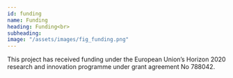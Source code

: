 ```yaml
---
id: funding
name: Funding
heading: Funding<br>
subheading: 
image: "/assets/images/fig_funding.png"
---
```


This project has received funding under the European Union’s Horizon 2020 research and innovation programme under grant agreement No 788042.